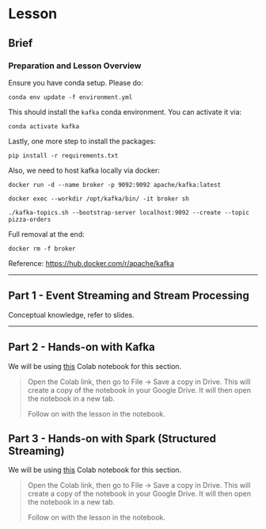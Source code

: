 # Lesson

## Brief

### Preparation and Lesson Overview

Ensure you have conda setup. Please do:

```
conda env update -f environment.yml
```

This should install the `kafka` conda environment. You can activate it via:

```
conda activate kafka
```

Lastly, one more step to install the packages:

```
pip install -r requirements.txt
```

Also, we need to host kafka locally via docker: 

```
docker run -d --name broker -p 9092:9092 apache/kafka:latest 
```

```
docker exec --workdir /opt/kafka/bin/ -it broker sh
```

```
./kafka-topics.sh --bootstrap-server localhost:9092 --create --topic pizza-orders
```

Full removal at the end: 

```
docker rm -f broker
```

Reference: https://hub.docker.com/r/apache/kafka


---

## Part 1 - Event Streaming and Stream Processing

Conceptual knowledge, refer to slides.

---

## Part 2 - Hands-on with Kafka

We will be using [this](https://colab.research.google.com/drive/1WwwGa-tVIqr2aNLPrxqFqFyQAwrxU1JD?usp=sharing) Colab notebook for this section.

> Open the Colab link, then go to File -> Save a copy in Drive. This will create a copy of the notebook in your Google Drive. It will then open the notebook in a new tab.
>
> Follow on with the lesson in the notebook.

## Part 3 - Hands-on with Spark (Structured Streaming)

We will be using [this](https://colab.research.google.com/drive/1xSEbQmCNqW0HdyD8Z4jwKqCffTb28W7q?usp=sharing) Colab notebook for this section.

> Open the Colab link, then go to File -> Save a copy in Drive. This will create a copy of the notebook in your Google Drive. It will then open the notebook in a new tab.
>
> Follow on with the lesson in the notebook.
